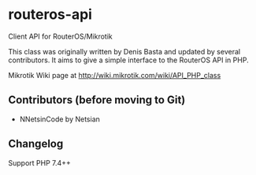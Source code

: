 # routeros-api
Client API for RouterOS/Mikrotik

This class was originally written by Denis Basta and updated by several contributors.  It aims to give a simple interface to the RouterOS API in PHP.

Mikrotik Wiki page at http://wiki.mikrotik.com/wiki/API_PHP_class

## Contributors (before moving to Git)
* NNetsinCode by Netsian
## Changelog

Support PHP 7.4++

